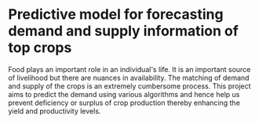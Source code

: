 # Predictive model for forecasting demand and supply information of top crops

Food plays an important role in an individual's life. It is an important source of livelihood but there are nuances in availability. The matching of demand and supply of the crops is an extremely cumbersome process. This project aims to predict the demand using various algorithms and hence help us prevent deficiency or surplus of crop production thereby enhancing the yield and productivity levels.

